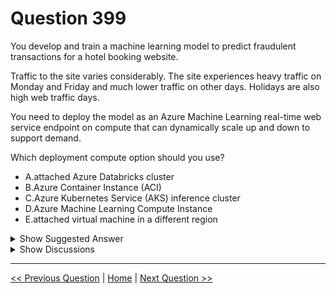 # Question 399

You develop and train a machine learning model to predict fraudulent transactions for a hotel booking website.

Traffic to the site varies considerably. The site experiences heavy traffic on Monday and Friday and much lower traffic on other days. Holidays are also high web traffic days.

You need to deploy the model as an Azure Machine Learning real-time web service endpoint on compute that can dynamically scale up and down to support demand.

Which deployment compute option should you use?

- A.attached Azure Databricks cluster
- B.Azure Container Instance (ACI)
- C.Azure Kubernetes Service (AKS) inference cluster
- D.Azure Machine Learning Compute Instance
- E.attached virtual machine in a different region

<details>
  <summary>Show Suggested Answer</summary>

<strong>C</strong><br>

</details>

<details>
  <summary>Show Discussions</summary>

<blockquote><p><strong>pddddd</strong> <code>(Sat 08 May 2021 08:23)</code> - <em>Upvotes: 64</em></p><p>C. AKS inference cluster</p></blockquote>
<blockquote><p><strong>Abhinav_nasaiitkgp</strong> <code>(Fri 23 Jul 2021 21:53)</code> - <em>Upvotes: 20</em></p><p>C as
AKS autoscales and support real time and can manage heavy traffic
Why not D - because it doesn&#x27;t support real time and doesn&#x27;t autoscale</p></blockquote>
<blockquote><p><strong>deyoz</strong> <code>(Tue 20 Aug 2024 02:28)</code> - <em>Upvotes: 1</em></p><p>had compute cluster as an option, then what would have been the answers? compute cluster or AKS?</p></blockquote>
<blockquote><p><strong>james2033</strong> <code>(Sat 20 Apr 2024 10:27)</code> - <em>Upvotes: 1</em></p><p>&#x27;scale up and scale down&#x27; --&gt; choose AKS. I choose C.</p></blockquote>
<blockquote><p><strong>Ran2025</strong> <code>(Thu 04 Apr 2024 05:40)</code> - <em>Upvotes: 1</em></p><p>I thinks the answer is C!</p></blockquote>
<blockquote><p><strong>RamundiGR</strong> <code>(Mon 07 Aug 2023 12:59)</code> - <em>Upvotes: 2</em></p><p>Another one to fix. Can we please fix it? This should be 100% AKS</p></blockquote>
<blockquote><p><strong>clark88</strong> <code>(Wed 05 Jul 2023 09:37)</code> - <em>Upvotes: 4</em></p><p>AKS - always for these kind of questions</p></blockquote>
<blockquote><p><strong>synapse</strong> <code>(Tue 13 Sep 2022 03:07)</code> - <em>Upvotes: 3</em></p><p>AKS inference cluster</p></blockquote>
<blockquote><p><strong>hargur</strong> <code>(Wed 20 Apr 2022 09:53)</code> - <em>Upvotes: 1</em></p><p>on 19Oct2021</p></blockquote>
<blockquote><p><strong>slash_nyk</strong> <code>(Sun 16 Jan 2022 11:25)</code> - <em>Upvotes: 2</em></p><p>I agree with C</p></blockquote>
<blockquote><p><strong>ljljljlj</strong> <code>(Tue 11 Jan 2022 15:22)</code> - <em>Upvotes: 6</em></p><p>On exam 2021/7/10</p></blockquote>
<blockquote><p><strong>SnowCheetah</strong> <code>(Sun 26 Dec 2021 08:50)</code> - <em>Upvotes: 3</em></p><p>it should be C since AKS with inference cluster can autoscale and support realtime</p></blockquote>
<blockquote><p><strong>yobllip</strong> <code>(Wed 22 Dec 2021 04:17)</code> - <em>Upvotes: 3</em></p><p>https://docs.microsoft.com/en-us/azure/machine-learning/concept-compute-instance
For production grade model training, use an Azure Machine Learning compute cluster with multi-node scaling capabilities. For production grade model deployment, use Azure Kubernetes Service cluster.
I will go for C for sure</p></blockquote>
<blockquote><p><strong>kty</strong> <code>(Sun 19 Sep 2021 06:10)</code> - <em>Upvotes: 3</em></p><p>the answer is &#x27;C&#x27; : 
Use for high-scale production deployments. Provides fast response time and autoscaling of the deployed service.
https://docs.microsoft.com/fr-fr/azure/machine-learning/how-to-deploy-and-where?tabs=azcli</p></blockquote>
<blockquote><p><strong>Oprawinkle1</strong> <code>(Thu 27 May 2021 07:25)</code> - <em>Upvotes: 2</em></p><p>The key word there is automatically scaling up and down, so its compute instance</p></blockquote>
<blockquote><p><strong>111ssy</strong> <code>(Thu 03 Jun 2021 21:51)</code> - <em>Upvotes: 7</em></p><p>A compute instance does not automatically scale down, so make sure to stop the resource to prevent ongoing charges. Therefore, compute instance is not the right answer</p></blockquote>
<blockquote><p><strong>111ssy</strong> <code>(Thu 03 Jun 2021 21:51)</code> - <em>Upvotes: 3</em></p><p>https://docs.microsoft.com/en-us/azure/machine-learning/how-to-create-manage-compute-instance?tabs=python</p></blockquote>

</details>

---

[<< Previous Question](question_398.md) | [Home](../index.md) | [Next Question >>](question_400.md)
